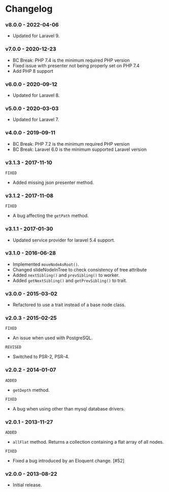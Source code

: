 # Changelog

### v8.0.0 - 2022-04-06

- Updated for Laravel 9.

### v7.0.0 - 2020-12-23

- BC Break: PHP 7.4 is the minimum required PHP version
- Fixed issue with presenter not being properly set on PHP 7.4
- Add PHP 8 support

### v6.0.0 - 2020-09-12

- Updated for Laravel 8.

### v5.0.0 - 2020-03-03

- Updated for Laravel 7.

### v4.0.0 - 2019-09-11

- BC Break: PHP 7.2 is the minimum required PHP version
- BC Break: Laravel 6.0 is the minimum supported Laravel version

### v3.1.3 - 2017-11-10

`FIXED`

- Added missing json presenter method.

### v3.1.2 - 2017-11-08

`FIXED`

- A bug affecting the `getPath` method.

### v3.1.1 - 2017-01-30

- Updated service provider for laravel 5.4 support.

### v3.1.0 - 2016-06-28

- Implemented `moveNodeAsRoot()`.
- Changed slideNodeInTree to check consistency of tree attribute
- Added `nextSibling()` and `prevSibling()` to worker.
- Added `getNextSibling()` and `getPrevSibling()` to trait.

### v3.0.0 - 2015-03-02

- Refactored to use a trait instead of a base node class.

### v2.0.3 - 2015-02-25

`FIXED`

- An issue when used with PostgreSQL.

`REVISED`

- Switched to PSR-2, PSR-4.

### v2.0.2 - 2014-01-07

`ADDED`

- `getDepth` method.

`FIXED`

- A bug when using other than mysql database drivers.

### v2.0.1 - 2013-11-27

`ADDED`

- `allFlat` method. Returns a collection containing a flat array of all nodes.

`FIXED`

- Fixed a bug introduced by an Eloquent change. [#52]

### v2.0.0 - 2013-08-22

- Initial release.
